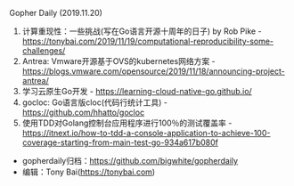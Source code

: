 Gopher Daily (2019.11.20)

1. 计算重现性：一些挑战(写在Go语言开源十周年的日子) by Rob Pike - https://tonybai.com/2019/11/19/computational-reproducibility-some-challenges/
2. Antrea: Vmware开源基于OVS的kubernetes网络方案 - https://blogs.vmware.com/opensource/2019/11/18/announcing-project-antrea/
3. 学习云原生Go开发 - https://learning-cloud-native-go.github.io/
4. gocloc: Go语言版cloc(代码行统计工具) - https://github.com/hhatto/gocloc
5. 使用TDD对Golang控制台应用程序进行100％的测试覆盖率 - https://itnext.io/how-to-tdd-a-console-application-to-achieve-100-coverage-starting-from-main-test-go-934a617b080f

* gopherdaily归档：https://github.com/bigwhite/gopherdaily
* 编辑：Tony Bai(https://tonybai.com)
